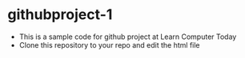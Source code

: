 # githubproject-1
- This is a sample code for  github project at Learn Computer Today
- Clone this repository to your repo and edit the html file
